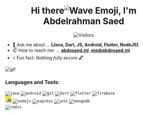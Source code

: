 <h1 align="center">Hi there<img src="https://user-images.githubusercontent.com/33700292/101157406-eec79080-35de-11eb-9543-5c57727a309b.gif" alt="Wave Emoji"  width="54px" />, I'm <br><b>Abdelrahman Saed</b></h1>


<p align="center"> <img src="https://komarev.com/ghpvc/?username=AbdOoSaed&label=Visitors&style=flat-square" alt="Visitors"/></p>

<!-- - 🌱 I’m currently learning <code><img height="20" src="https://golang.org/lib/godoc/images/go-logo-blue.svg"></code> -->
- 💬 Ask me about ... **[Java, Dart, JS, Android, Flutter, NodeJS]**
- 📫 How to reach me: ... <a href="http://abdosaed.ml" target="_blank">**abdosaed.ml**</a> ,<a href="mailto:me@abdosaed.ml">**me@abdosaed.ml**</a>
- ⚡ Fun fact: *Nothing fully secure 🔓.*

<!-- # _Look for a remote job:_ <a href="https://www.linkedin.com/in/abdo-saed/" target="_blank">**Linkedin**</a>  -->


  <img src="https://media2.giphy.com/media/H4ETAwCJs7S9mdrFFW/giphy.gif" alt="gif" width="450" />
 

                                                                                              
### Languages and Tools:

<code><img src="https://www.vectorlogo.zone/logos/java/java-vertical.svg" alt="java" width="22" height="22"/></code>
<code><img src="https://www.vectorlogo.zone/logos/android/android-official.svg" alt="android" width="22" height="22"/></code>
<code><img src="https://www.vectorlogo.zone/logos/git-scm/git-scm-icon.svg" alt="git" width="22" height="22"/></code>
<code><img src="https://www.vectorlogo.zone/logos/dartlang/dartlang-icon.svg" alt="dart" width="22" height="22"/></code>
<code><img src="https://www.vectorlogo.zone/logos/flutterio/flutterio-icon.svg" alt="flutter" width="22" height="22"/></code>
<code><img src="https://www.vectorlogo.zone/logos/firebase/firebase-icon.svg" alt="firebase" width="22" height="22"/> </code>
<code><img height="20" src="https://raw.githubusercontent.com/github/explore/80688e429a7d4ef2fca1e82350fe8e3517d3494d/topics/javascript/javascript.png"></code>
<code><img src="https://www.vectorlogo.zone/logos/nodejs/nodejs-icon.svg" alt="nodejs" width="22" height="22"/></code>
<code><img src="https://www.vectorlogo.zone/logos/expressjs/expressjs-ar21.svg" alt="express" width="48"/></code>
<code><img src="https://www.vectorlogo.zone/logos/jestjsio/jestjsio-icon.svg" alt="jest" width="22" height="22"/></code>
<code><img src="https://www.vectorlogo.zone/logos/mongodb/mongodb-ar21.svg" alt="mongodb" width="58"/></code>
<code> <img src="https://www.vectorlogo.zone/logos/redis/redis-official.svg" alt="redis" width="58"/></code>
